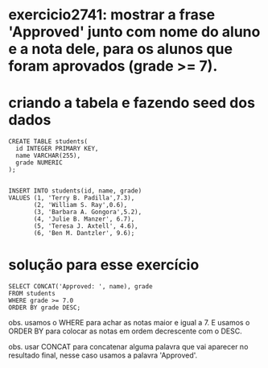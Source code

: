 # exercicio2741: mostrar a frase 'Approved' junto com nome do aluno e a nota dele, para os alunos que foram aprovados (grade >= 7).


# criando a tabela e fazendo seed dos dados
```
CREATE TABLE students(
  id INTEGER PRIMARY KEY,
  name VARCHAR(255),
  grade NUMERIC
);


INSERT INTO students(id, name, grade)
VALUES (1, 'Terry B. Padilla',7.3),
       (2, 'William S. Ray',0.6),
       (3, 'Barbara A. Gongora',5.2),
       (4, 'Julie B. Manzer', 6.7),
       (5, 'Teresa J. Axtell', 4.6),
       (6, 'Ben M. Dantzler', 9.6);
```

# solução para esse exercício

```
SELECT CONCAT('Approved: ', name), grade
FROM students
WHERE grade >= 7.0 
ORDER BY grade DESC;
```

obs. usamos o WHERE para achar as notas maior e igual a 7. E usamos o ORDER BY para colocar as notas em ordem decrescente com o DESC.

obs. usar CONCAT para concatenar alguma palavra que vai aparecer no resultado final, nesse caso usamos a palavra 'Approved'.